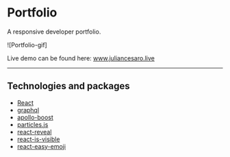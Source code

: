 # Portfolio

A responsive developer portfolio.

![Portfolio-gif]

Live demo can be found here: www.juliancesaro.live

---

## Technologies and packages

- [React](https://reactjs.org/)
- [graphql](https://graphql.org/) 
- [apollo-boost](https://www.apollographql.com/docs/react/get-started/)
- [particles.js](https://github.com/VincentGarreau/particles.js/)
- [react-reveal](https://github.com/rnosov/react-reveal)
- [react-is-visible](https://github.com/lessp/react-is-visible)
- [react-easy-emoji](https://github.com/appfigures/react-easy-emoji)
